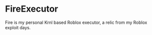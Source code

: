 # FireExecutor
Fire is my personal Krnl based Roblox executor, a relic from my Roblox exploit days.
